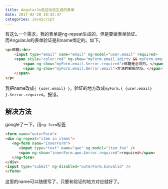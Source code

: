 ```yaml
---
title: AngularJs验证动态生成的表单
date: 2017-02-28 18:42:47
categories: JavaScript
---
```


有这么一个需求，我的表单是ng-repeat生成的，但是要做表单验证。  
而AngularJs的表单验证是和name绑定的。如下。
```html
<p>邮箱:<br>
    <input type="email" name="email" ng-model="user.email" required>
    <span style="color:red" ng-show="myForm.email.$dirty && myForm.email.$invalid">
        <span ng-show="myForm.email.$error.required">邮箱是必须的。</span>
        <span ng-show="myForm.email.$error.email">非法的邮箱地址。</span>
    </span>
</p>
```

我把name改成`{ {user.email} }`，验证的地方改成`myForm.{ {user.email} }.$error.required`。报错。

## 解决方法
google了一下，用`ng-form`标签
```html
<form name="outerForm">
<div ng-repeat="item in items">
   <ng-form name="innerForm">
      <input type="text" name="qwe" ng-model="item.foo" />
      <span ng-show="innerForm.qwe.$error.required">required</span>
   </ng-form>
</div>
<input type="submit" ng-disabled="outerForm.$invalid" />
</form>
```
这里的name可以随便写了，只要和验证的地方对应就好了。